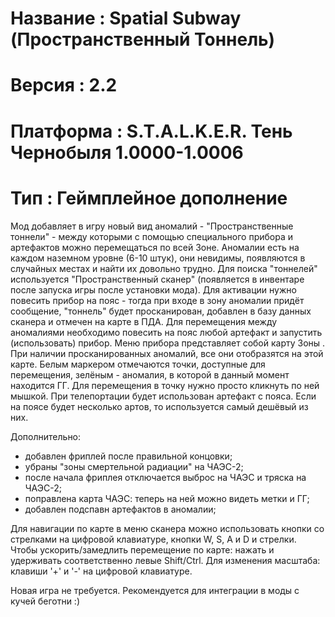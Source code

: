 # Название     : Spatial Subway (Пространственный Тоннель)
# Версия           : 2.2
# Платформа  : S.T.A.L.K.E.R. Тень Чернобыля 1.0000-1.0006
# Тип	                  : Геймплейное дополнение

Мод добавляет в игру новый вид аномалий - "Пространственные тоннели" - между которыми с помощью специального прибора и артефактов можно перемещаться по всей Зоне.
Аномалии есть на каждом наземном уровне (6-10 штук), они невидимы, появляются в случайных местах и найти их довольно трудно. Для поиска "тоннелей" используется "Пространственный сканер" (появляется в инвентаре после запуска игры после установки мода). Для активации нужно повесить прибор на пояс - тогда при входе в зону аномалии придёт сообщение, "тоннель" будет просканирован, добавлен в базу данных сканера и отмечен на карте в ПДА.
Для перемещения между аномалиями необходимо повесить на пояс любой артефакт и запустить (использовать) прибор.
Меню прибора представляет собой карту Зоны . При наличии просканированных аномалий, все они отобразятся на этой карте. Белым маркером отмечаются точки, доступные для перемещения, зелёным - аномалия, в которой в данный момент находится ГГ. Для перемещения в точку нужно просто кликнуть по ней мышкой. При телепортации будет использован артефакт с пояса. Если на поясе будет несколько артов, то используется самый дешёвый из них.

Дополнительно:
 * добавлен фриплей после правильной концовки;
 * убраны "зоны смертельной радиации" на ЧАЭС-2;
 * после начала фриплея отключается выброс на ЧАЭС и тряска на ЧАЭС-2;
 * поправлена карта ЧАЭС: теперь на ней можно видеть метки и ГГ;
 * добавлен подспавн артефактов в аномалии;
	
Для навигации по карте в меню сканера можно использовать кнопки со стрелками на цифровой клавиатуре, кнопки W, S, A и D и стрелки. Чтобы ускорить/замедлить перемещение по карте: нажать и удерживать соответственно левые Shift/Ctrl. Для изменения масштаба: клавиши '+' и '-' на цифровой клавиатуре. 

Новая игра не требуется.
Рекомендуется для интеграции в моды с кучей беготни :)
